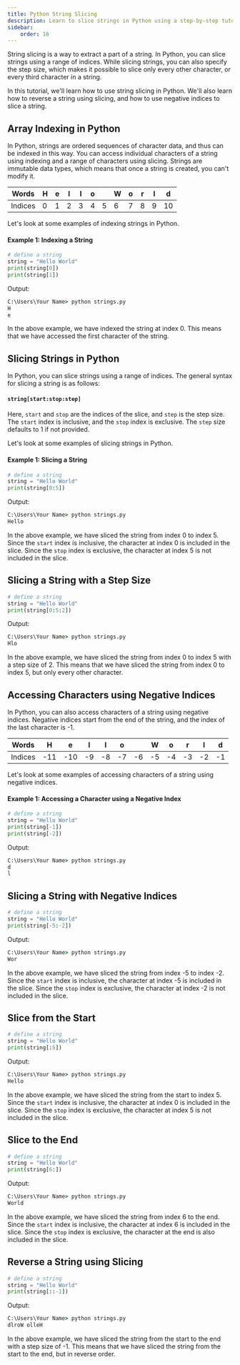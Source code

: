 ```yaml
---
title: Python String Slicing
description: Learn to slice strings in Python using a step-by-step tutorial.
sidebar: 
    order: 16
---
```


String slicing is a way to extract a part of a string. In Python, you can slice strings using a range of indices. While slicing strings, you can also specify the step size, which makes it possible to slice only every other character, or every third character in a string.

In this tutorial, we'll learn how to use string slicing in Python. We'll also learn how to reverse a string using slicing, and how to use negative indices to slice a string.

## Array Indexing in Python

In Python, strings are ordered sequences of character data, and thus can be indexed in this way. You can access individual characters of a string using indexing and a range of characters using slicing. Strings are immutable data types, which means that once a string is created, you can't modify it.

|Words| H | e | l | l | o |   | W | o | r | l | d |
|---|---|---|---|---|---|---|---|---|---|---|---|
|Indices| 0 | 1 | 2 | 3 | 4 | 5 | 6 | 7 | 8 | 9 |10 |

Let's look at some examples of indexing strings in Python.

#### Example 1: Indexing a String

```python title="strings.py" showLineNumbers{1} {3-4}
# define a string
string = "Hello World"
print(string[0])
print(string[1])
```

Output:

```cmd title="command" showLineNumbers{1} {2-3}
C:\Users\Your Name> python strings.py
H
e
```

In the above example, we have indexed the string at index 0. This means that we have accessed the first character of the string.


## Slicing Strings in Python

In Python, you can slice strings using a range of indices. The general syntax for slicing a string is as follows:

#### `string[start:stop:step]`

Here, `start` and `stop` are the indices of the slice, and `step` is the step size. The `start` index is inclusive, and the `stop` index is exclusive. The `step` size defaults to 1 if not provided.

Let's look at some examples of slicing strings in Python.

#### Example 1: Slicing a String

```python title="strings.py" showLineNumbers{1} {3}
# define a string
string = "Hello World"
print(string[0:5])
```

Output:

```cmd title="command" showLineNumbers{1} {2}
C:\Users\Your Name> python strings.py
Hello
```

In the above example, we have sliced the string from index 0 to index 5. Since the `start` index is inclusive, the character at index 0 is included in the slice. Since the `stop` index is exclusive, the character at index 5 is not included in the slice.

## Slicing a String with a Step Size

```python title="strings.py" showLineNumbers{1} {3}
# define a string
string = "Hello World"
print(string[0:5:2])
```

Output:

```cmd title="command" showLineNumbers{1} {2}
C:\Users\Your Name> python strings.py
Hlo
```

In the above example, we have sliced the string from index 0 to index 5 with a step size of 2. This means that we have sliced the string from index 0 to index 5, but only every other character.

## Accessing Characters using Negative Indices

In Python, you can also access characters of a string using negative indices. Negative indices start from the end of the string, and the index of the last character is -1.

|Words| H | e | l | l | o |   | W | o | r | l | d |
|---|---|---|---|---|---|---|---|---|---|---|---|
|Indices| -11 | -10 | -9 | -8 | -7 | -6 | -5 | -4 | -3 | -2 | -1 |

Let's look at some examples of accessing characters of a string using negative indices.

#### Example 1: Accessing a Character using a Negative Index

```python title="strings.py" showLineNumbers{1} {3-4}
# define a string
string = "Hello World"
print(string[-1])
print(string[-2])
```

Output:

```cmd title="command" showLineNumbers{1} {2-3}
C:\Users\Your Name> python strings.py
d
l
```


## Slicing a String with Negative Indices

```python title="strings.py" showLineNumbers{1} {3}
# define a string
string = "Hello World"
print(string[-5:-2])
```

Output:

```cmd title="command" showLineNumbers{1} {2}
C:\Users\Your Name> python strings.py
Wor
```

In the above example, we have sliced the string from index -5 to index -2. Since the `start` index is inclusive, the character at index -5 is included in the slice. Since the `stop` index is exclusive, the character at index -2 is not included in the slice.

## Slice from the Start

```python title="strings.py" showLineNumbers{1} {3}
# define a string
string = "Hello World"
print(string[:5])
```

Output:

```cmd title="command" showLineNumbers{1} {2}
C:\Users\Your Name> python strings.py
Hello
```

In the above example, we have sliced the string from the start to index 5. Since the `start` index is inclusive, the character at index 0 is included in the slice. Since the `stop` index is exclusive, the character at index 5 is not included in the slice.

## Slice to the End

```python title="strings.py" showLineNumbers{1} {3}
# define a string
string = "Hello World"
print(string[6:])
```

Output:

```cmd title="command" showLineNumbers{1} {2}
C:\Users\Your Name> python strings.py
World
```

In the above example, we have sliced the string from index 6 to the end. Since the `start` index is inclusive, the character at index 6 is included in the slice. Since the `stop` index is exclusive, the character at the end is also included in the slice.

## Reverse a String using Slicing

```python title="strings.py" showLineNumbers{1} {3}
# define a string
string = "Hello World"
print(string[::-1])
```

Output:

```cmd title="command" showLineNumbers{1} {2}
C:\Users\Your Name> python strings.py
dlroW olleH
```

In the above example, we have sliced the string from the start to the end with a step size of -1. This means that we have sliced the string from the start to the end, but in reverse order.